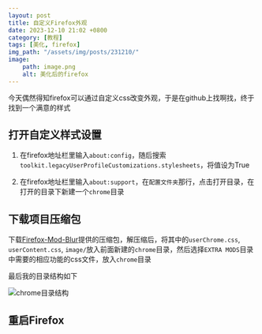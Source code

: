 ```yaml
---
layout: post
title: 自定义Firefox外观
date: 2023-12-10 21:02 +0800
category: [教程]
tags: [美化, firefox]
img_path: "/assets/img/posts/231210/"
image:
    path: image.png
    alt: 美化后的firefox
---
```


今天偶然得知firefox可以通过自定义css改变外观，于是在github上找啊找，终于找到一个满意的样式

## 打开自定义样式设置

1. 在firefox地址栏里输入`about:config`，随后搜索`toolkit.legacyUserProfileCustomizations.stylesheets`，将值设为True

2. 在firefox地址栏里输入`about:support`，在`配置文件夹`那行，点击打开目录，在打开的目录下新建一个`chrome`目录

## 下载项目压缩包

下载[Firefox-Mod-Blur](https://github.com/datguypiko/Firefox-Mod-Blur)提供的压缩包，解压缩后，将其中的`userChrome.css`, `userContent.css`, `image/`放入前面新建的`chrome`目录，然后选择`EXTRA MODS`目录中需要的相应功能的css文件，放入`chrome`目录

最后我的目录结构如下

![chrome目录结构](image1.png)

## 重启Firefox

